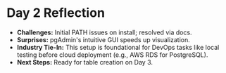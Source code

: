 # Day 2 Reflection

- **Challenges:** Initial PATH issues on install; resolved via docs.
- **Surprises:** pgAdmin's intuitive GUI speeds up visualization.
- **Industry Tie-In:** This setup is foundational for DevOps tasks like local testing before cloud deployment (e.g., AWS RDS for PostgreSQL).
- **Next Steps:** Ready for table creation on Day 3.
